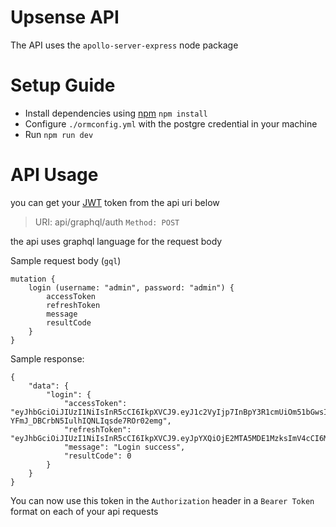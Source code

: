 # Upsense APIThe API uses the `apollo-server-express` node package# Setup Guide- Install dependencies using [npm](https://docs.npmjs.com/cli/init) `npm install`- Configure `./ormconfig.yml` with the postgre credential in your machine- Run `npm run dev`# API Usageyou can get your [JWT](https://jwt.io/) token from the api uri below> URI: api/graphql/auth `Method: POST `the api uses graphql language for the request bodySample request body (`gql`)```mutation {    login (username: "admin", password: "admin") {        accessToken        refreshToken        message        resultCode    }}```Sample response:```{    "data": {        "login": {            "accessToken": "eyJhbGciOiJIUzI1NiIsInR5cCI6IkpXVCJ9.eyJ1c2VyIjp7InBpY3R1cmUiOm51bGwsInVzZXJuYW1lIjoiYWRtaW4iLCJpZCI6MSwicm9sZSI6IlJPTEVfQURNSU4ifSwiaWF0IjoxNjEwOTAxNTM5LCJleHAiOjE2MTA5MDUxMzksImlzcyI6Imh0dHBzOi8vdXBzZW5zZS5jb20ifQ.9Zdyp5yg-YFmJ_DBCrbN5IulhIQNLIqsde7ROr02emg",            "refreshToken": "eyJhbGciOiJIUzI1NiIsInR5cCI6IkpXVCJ9.eyJpYXQiOjE2MTA5MDE1MzksImV4cCI6MTYxMDkwNTEzOSwiaXNzIjoiaHR0cHM6Ly91cHNlbnNlLmNvbSJ9.TB4HoLdFXeUkC3_MwO83ZcBYBxcdGObfHzdkyi3fks4",            "message": "Login success",            "resultCode": 0        }    }}```You can now use this token in the `Authorization` header in a `Bearer Token` format on each of your api requests